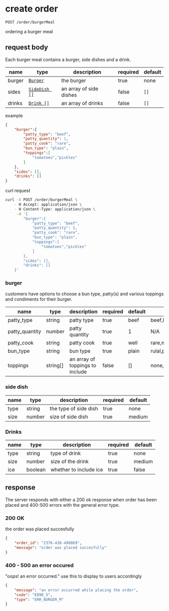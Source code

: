 # create order

`POST /order/burgerMeal`

ordering a burger meal

## request body

Each burger meal contains a burger, side dishes and a drink.

|name|type|description|required|default|
|---|---|---|---|---|
|burger|[`Burger`](#burger)| the burger| true| none|
|sides|[`SideDish []`](#side-dish)| an array of side dishes| false| `[]`|
|drinks|[`Drink []`](#drinks)| an array of drinks| false| `[]`|

example

```json
{
    "burger":{
        "patty_type": "beef",
        "patty_quantity": 1,
        "patty_cook": "rare",
        "bun_type": "plain",
        "toppings":[
            "tomatoes","pickles"
        ]
    },
    "sides": [],
    "drinks": []
}
```

curl request

```sh
curl -X POST /order/burgerMeal \
    - H Accept: application/json \
    - H Content-Type: application/json \
     -d '{
        "burger":{
            "patty_type": "beef",
            "patty_quantity": 1,
            "patty_cook": "rare",
            "bun_type": "plain",
            "toppings":[
                "tomatoes","pickles"
            ]
        },
        "sides": [],
        "drinks": []
    }'

```

### burger

customers have options to choose a bun type, patty(s) and various toppings and condiments for their burger.

|name|type|description|required|default|options|
|---|---|---|---|---|---|
|patty_type|string| patty type| true| beef|beef,lamb, vegan|
|patty_quantity|number| patty quantity| true| 1|N/A|
|patty_cook|string| patty cook| true| well|rare,medium,well,well done|
|bun_type|string|bun type| true| plain|rulal,plain,glutenFree|
|toppings|string[]| an array of toppings to include| false | []|none,lettuce,tomato,redOnion|

### side dish

|name|type|description|required|default|
|---|---|---|---|---|
|type|string| the type of side dish| true| none|
|size|number| size of side dish| true| medium|

### Drinks

|name|type|description|required|default|
|---|---|---|---|---|
|type|string| type of drink| true| none|
|size|number| size of the drink| true| medium|
|ice|boolean| whether to include ice| true| false|

## response

The server responds with either a 200 ok response when order has been placed and 400-500 errors
with the general error type.

### 200 OK

the order was placed succesfully

```json
{
    "order_id": "2376-438-490869",
    "message": "order was placed succesfully"
}
```

### 400 - 500 an error occured

"oops! an error occurred." use this to display to users accordingly

```json
{
    "message": "an error occurred while placing the order",
    "code": "E890_5",
    "type": "ERR_BURGER_M"
}
```
